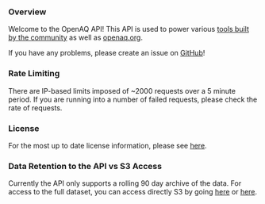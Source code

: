 ### Overview

Welcome to the OpenAQ API! This API is used to power various [tools built by the community](https://openaq.org/#/community) as well as [openaq.org](https://openaq.org).

If you have any problems, please create an issue on [GitHub](https://github.com/openaq/openaq-api/issues)!

### Rate Limiting

There are IP-based limits imposed of ~2000 requests over a 5 minute period. If you are running into a number of failed requests, please check the rate of requests.

### License

For the most up to date license information, please see [here](https://github.com/openaq/openaq-api/blob/develop/LICENSE.md).

### Data Retention to the API vs S3 Access

Currently the API only supports a rolling 90 day archive of the data. For access to the full dataset, you can access directly S3 by going [here](https://openaq-fetches.s3.amazonaws.com/index.html) or [here](https://openaq-data.s3.amazonaws.com/index.html).
